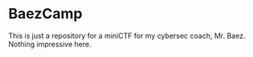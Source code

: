# BaezCamp
This is just a repository for a miniCTF for my cybersec coach, Mr. Baez. Nothing impressive here.
